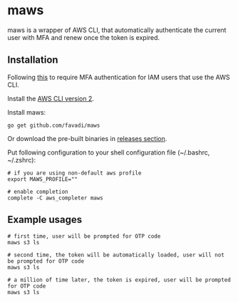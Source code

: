 # maws

maws is a wrapper of AWS CLI, that automatically authenticate the
current user with MFA and renew once the token is expired.

## Installation

Following
[this](https://aws.amazon.com/premiumsupport/knowledge-center/mfa-iam-user-aws-cli/)
to require MFA authentication for IAM users that use the AWS CLI.

Install the [AWS CLI version
2](https://docs.aws.amazon.com/cli/latest/userguide/getting-started-install.html).

Install maws:

```shell
go get github.com/favadi/maws
```

Or download the pre-built binaries in [releases
section](https://github.com/favadi/maws/releases).

Put following configuration to your shell configuration file
(~/.bashrc, ~/.zshrc):

```shell
# if you are using non-default aws profile
export MAWS_PROFILE=""

# enable completion 
complete -C aws_completer maws
```

## Example usages

```shell
# first time, user will be prompted for OTP code
maws s3 ls

# second time, the token will be automatically loaded, user will not be prompted for OTP code
maws s3 ls

# a million of time later, the token is expired, user will be prompted for OTP code
maws s3 ls
```

